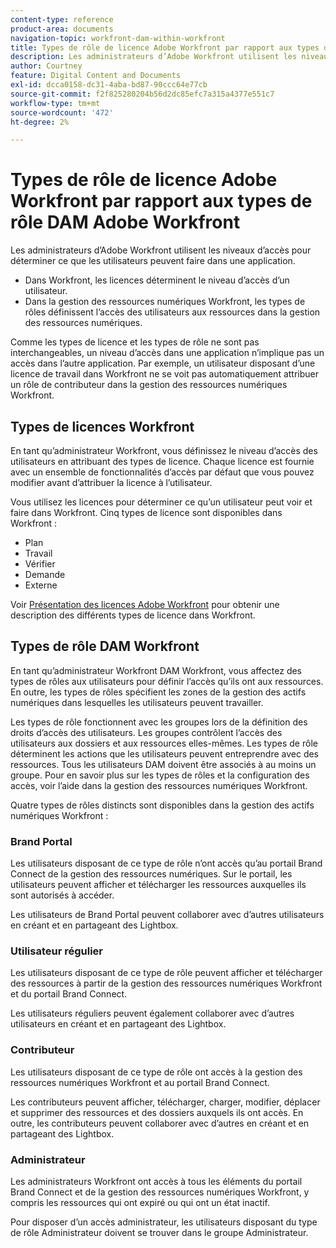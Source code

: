 ```yaml
---
content-type: reference
product-area: documents
navigation-topic: workfront-dam-within-workfront
title: Types de rôle de licence Adobe Workfront par rapport aux types de rôle DAM Adobe Workfront
description: Les administrateurs d’Adobe Workfront utilisent les niveaux d’accès pour déterminer ce que les utilisateurs peuvent faire dans une application.
author: Courtney
feature: Digital Content and Documents
exl-id: dcca0158-dc31-4aba-bd87-90ccc64e77cb
source-git-commit: f2f825280204b56d2dc85efc7a315a4377e551c7
workflow-type: tm+mt
source-wordcount: '472'
ht-degree: 2%

---
```


# Types de rôle de licence Adobe Workfront par rapport aux types de rôle DAM Adobe Workfront

Les administrateurs d’Adobe Workfront utilisent les niveaux d’accès pour déterminer ce que les utilisateurs peuvent faire dans une application.

* Dans Workfront, les licences déterminent le niveau d’accès d’un utilisateur.
* Dans la gestion des ressources numériques Workfront, les types de rôles définissent l’accès des utilisateurs aux ressources dans la gestion des ressources numériques.

Comme les types de licence et les types de rôle ne sont pas interchangeables, un niveau d’accès dans une application n’implique pas un accès dans l’autre application. Par exemple, un utilisateur disposant d’une licence de travail dans Workfront ne se voit pas automatiquement attribuer un rôle de contributeur dans la gestion des ressources numériques Workfront.

## Types de licences Workfront

En tant qu’administrateur Workfront, vous définissez le niveau d’accès des utilisateurs en attribuant des types de licence. Chaque licence est fournie avec un ensemble de fonctionnalités d’accès par défaut que vous pouvez modifier avant d’attribuer la licence à l’utilisateur. 

Vous utilisez les licences pour déterminer ce qu’un utilisateur peut voir et faire dans Workfront. Cinq types de licence sont disponibles dans Workfront :

* Plan
* Travail
* Vérifier
* Demande
* Externe

Voir [Présentation des licences Adobe Workfront](../../administration-and-setup/add-users/access-levels-and-object-permissions/wf-licenses.md) pour obtenir une description des différents types de licence dans Workfront.

## Types de rôle DAM Workfront

En tant qu’administrateur Workfront DAM Workfront, vous affectez des types de rôles aux utilisateurs pour définir l’accès qu’ils ont aux ressources. En outre, les types de rôles spécifient les zones de la gestion des actifs numériques dans lesquelles les utilisateurs peuvent travailler.

Les types de rôle fonctionnent avec les groupes lors de la définition des droits d’accès des utilisateurs. Les groupes contrôlent l’accès des utilisateurs aux dossiers et aux ressources elles-mêmes. Les types de rôle déterminent les actions que les utilisateurs peuvent entreprendre avec des ressources. Tous les utilisateurs DAM doivent être associés à au moins un groupe. Pour en savoir plus sur les types de rôles et la configuration des accès, voir l’aide dans la gestion des ressources numériques Workfront.

Quatre types de rôles distincts sont disponibles dans la gestion des actifs numériques Workfront :

### Brand Portal

Les utilisateurs disposant de ce type de rôle n’ont accès qu’au portail Brand Connect de la gestion des ressources numériques. Sur le portail, les utilisateurs peuvent afficher et télécharger les ressources auxquelles ils sont autorisés à accéder.

Les utilisateurs de Brand Portal peuvent collaborer avec d’autres utilisateurs en créant et en partageant des Lightbox.

### Utilisateur régulier

Les utilisateurs disposant de ce type de rôle peuvent afficher et télécharger des ressources à partir de la gestion des ressources numériques Workfront et du portail Brand Connect.

Les utilisateurs réguliers peuvent également collaborer avec d’autres utilisateurs en créant et en partageant des Lightbox.

### Contributeur

Les utilisateurs disposant de ce type de rôle ont accès à la gestion des ressources numériques Workfront et au portail Brand Connect.

Les contributeurs peuvent afficher, télécharger, charger, modifier, déplacer et supprimer des ressources et des dossiers auxquels ils ont accès. En outre, les contributeurs peuvent collaborer avec d’autres en créant et en partageant des Lightbox. 

### Administrateur

Les administrateurs Workfront ont accès à tous les éléments du portail Brand Connect et de la gestion des ressources numériques Workfront, y compris les ressources qui ont expiré ou qui ont un état inactif.

Pour disposer d’un accès administrateur, les utilisateurs disposant du type de rôle Administrateur doivent se trouver dans le groupe Administrateur.
